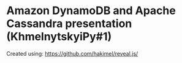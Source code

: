 # Amazon DynamoDB and Apache Cassandra presentation (KhmelnytskyiPy#1)

Created using: https://github.com/hakimel/reveal.js/
